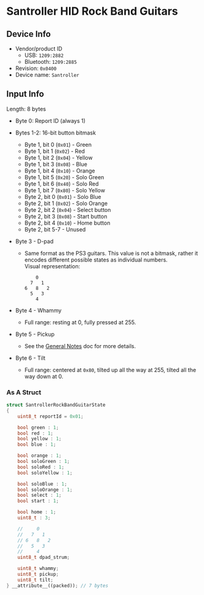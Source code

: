 # Santroller HID Rock Band Guitars

## Device Info

- Vendor/product ID
  - USB: `1209:2882`
  - Bluetooth: `1209:2885`
- Revision: `0x0400`
- Device name: `Santroller`

## Input Info

Length: 8 bytes

- Byte 0: Report ID (always 1)
- Bytes 1-2: 16-bit button bitmask
  - Byte 1, bit 0 (`0x01`) - Green
  - Byte 1, bit 1 (`0x02`) - Red
  - Byte 1, bit 2 (`0x04`) - Yellow
  - Byte 1, bit 3 (`0x08`) - Blue
  - Byte 1, bit 4 (`0x10`) - Orange
  - Byte 1, bit 5 (`0x20`) - Solo Green
  - Byte 1, bit 6 (`0x40`) - Solo Red
  - Byte 1, bit 7 (`0x80`) - Solo Yellow
  - Byte 2, bit 0 (`0x01`) - Solo Blue
  - Byte 2, bit 1 (`0x02`) - Solo Orange
  - Byte 2, bit 2 (`0x04`) - Select button
  - Byte 2, bit 3 (`0x08`) - Start button
  - Byte 2, bit 4 (`0x10`) - Home button
  - Byte 2, bit 5-7 - Unused
- Byte 3 - D-pad
  - Same format as the PS3 guitars. This value is not a bitmask, rather it encodes different possible states as individual numbers.\
    Visual representation:

    ```
        0
      7   1
    6   8   2
      5   3
        4
    ```

- Byte 4 - Whammy
  - Full range: resting at 0, fully pressed at 255.
- Byte 5 - Pickup
  - See the [General Notes](General%20Notes.md) doc for more details.
- Byte 6 - Tilt
  - Full range: centered at `0x80`, tilted up all the way at 255, tilted all the way down at 0.

### As A Struct

```cpp
struct SantrollerRockBandGuitarState
{
    uint8_t reportId = 0x01;

    bool green : 1;
    bool red : 1;
    bool yellow : 1;
    bool blue : 1;

    bool orange : 1;
    bool soloGreen : 1;
    bool soloRed : 1;
    bool soloYellow : 1;

    bool soloBlue : 1;
    bool soloOrange : 1;
    bool select : 1;
    bool start : 1;

    bool home : 1;
    uint8_t : 3;

    //     0
    //   7   1
    // 6   8   2
    //   5   3
    //     4
    uint8_t dpad_strum;

    uint8_t whammy;
    uint8_t pickup;
    uint8_t tilt;
} __attribute__((packed)); // 7 bytes
```

